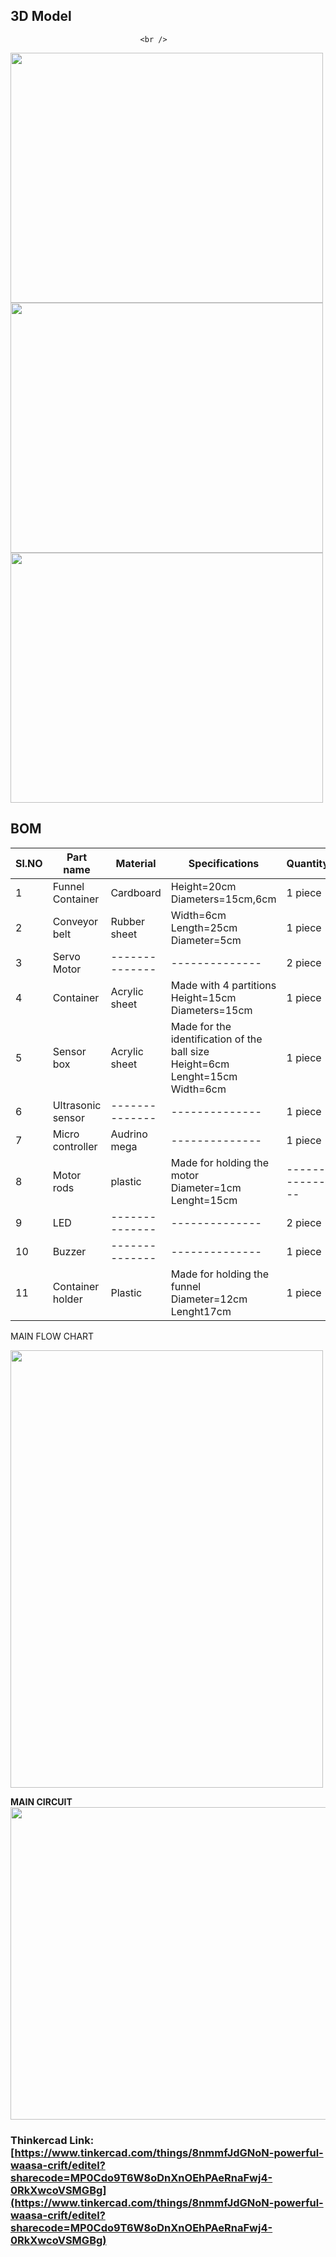 ## 3D Model
                                 <br />                            
<img src="https://i.ibb.co/NsmNLs9/asembly.png" width="500" height="400">    <img src="https://i.ibb.co/vHjB0Ys/am-2-front.png" width="500" height="400">
<img src="https://i.ibb.co/93MfKPt/am-2-top.png" width="500" height="400">



## BOM
|Sl.NO|Part name|Material|Specifications|Quantity|Weight|
|------|--------|-------------|---------|-------------|----------------|
|1|Funnel Container|Cardboard|Height=20cm<br />Diameters=15cm,6cm|1 piece| 360gm |
|2|Conveyor belt|Rubber sheet|Width=6cm<br />Length=25cm<br />Diameter=5cm<br />|1 piece| 2.2kg |
|3|Servo Motor|--------------  |--------------  |2 piece|140 gm |
|4|Container|Acrylic sheet|Made with 4 partitions<br />Height=15cm<br />Diameters=15cm|1 piece|  800 gm |
|5|Sensor box|Acrylic sheet|Made for the identification of the ball size<br />Height=6cm<br />Lenght=15cm<br />Width=6cm|1 piece |128 gm     |
|6|Ultrasonic sensor|--------------  |--------------  |1 piece |     36gm          |
|7|Micro controller|Audrino mega|--------------   |    1 piece   |   100 gm           |
|8|Motor rods|plastic|Made for holding the motor<br/>Diameter=1cm<br />Lenght=15cm<br/>|--------------|     30gm         |
|9|LED|--------------   |--------------  |2 piece  |   1gm          |       
|10|Buzzer|--------------  |--------------  |1 piece|       1.6gm      | 
|11|Container holder|Plastic|Made for holding the funnel<br />Diameter=12cm<br />Lenght17cm<br /> |1 piece| 30 gm  |    

MAIN FLOW CHART

<img src="https://i.ibb.co/CWjjxXs/Untitled-Diagram-3.jpg" width="500" height="700"><br /> 


**MAIN CIRCUIT**<br />
<img src="https://i.ibb.co/sQZMKhx/main-circuit.png" width="600" height="500"><br />

### Thinkercad Link:[https://www.tinkercad.com/things/8nmmfJdGNoN-powerful-waasa-crift/editel?sharecode=MP0Cdo9T6W8oDnXnOEhPAeRnaFwj4-0RkXwcoVSMGBg](https://www.tinkercad.com/things/8nmmfJdGNoN-powerful-waasa-crift/editel?sharecode=MP0Cdo9T6W8oDnXnOEhPAeRnaFwj4-0RkXwcoVSMGBg)
